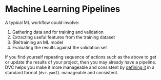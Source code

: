 # Machine Learning Pipelines

A typical ML workflow could involve:

1. Gathering data and for training and validation
2. Extracting useful features from the training dataset
3. (Re)training an ML model
4. Evaluating the results against the validation set

If you find yourself repeating sequence of actions such as the above to get or
update the results of your project, then you may already have a pipeline. DVC
helps you make it more manageable and consistent by [defining it] in a standard
format (`dvc.yaml`). manageable and consistent.

[defining it]: /doc/user-guide/machine-learning-pipelines/defining-pipelines
